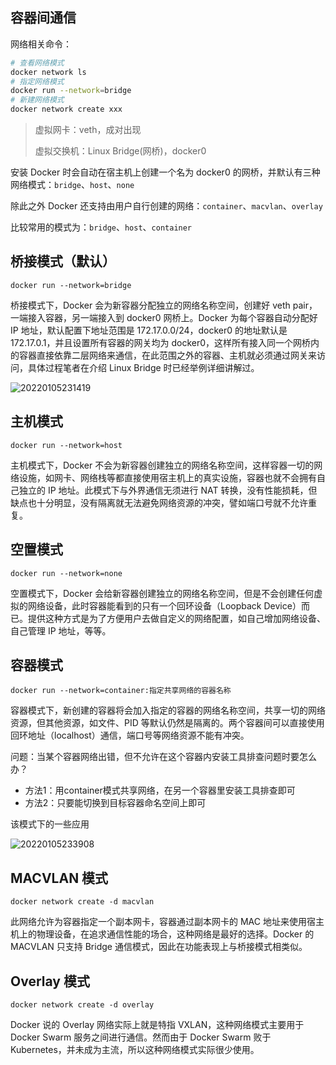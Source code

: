 ## 容器间通信

网络相关命令：

```bash
# 查看网络模式
docker network ls
# 指定网络模式
docker run --network=bridge
# 新建网络模式
docker network create xxx
```

> 虚拟网卡：veth，成对出现
>
> 虚拟交换机：Linux Bridge(网桥)，docker0

安装 Docker 时会自动在宿主机上创建一个名为 docker0 的网桥，并默认有三种网络模式：`bridge`、`host`、`none`

除此之外 Docker 还支持由用户自行创建的网络：`container`、`macvlan`、`overlay`

比较常用的模式为：`bridge`、`host`、`container`

## 桥接模式（默认）

`docker run --network=bridge`

桥接模式下，Docker 会为新容器分配独立的网络名称空间，创建好 veth pair，一端接入容器，另一端接入到 docker0 网桥上。Docker 为每个容器自动分配好 IP 地址，默认配置下地址范围是 172.17.0.0/24，docker0 的地址默认是 172.17.0.1，并且设置所有容器的网关均为 docker0，这样所有接入同一个网桥内的容器直接依靠二层网络来通信，在此范围之外的容器、主机就必须通过网关来访问，具体过程笔者在介绍 Linux Bridge 时已经举例详细讲解过。

![20220105231419](http://image.zuoright.com/20220105231419.png)

## 主机模式

`docker run --network=host`

主机模式下，Docker 不会为新容器创建独立的网络名称空间，这样容器一切的网络设施，如网卡、网络栈等都直接使用宿主机上的真实设施，容器也就不会拥有自己独立的 IP 地址。此模式下与外界通信无须进行 NAT 转换，没有性能损耗，但缺点也十分明显，没有隔离就无法避免网络资源的冲突，譬如端口号就不允许重复。

## 空置模式

`docker run --network=none`

空置模式下，Docker 会给新容器创建独立的网络名称空间，但是不会创建任何虚拟的网络设备，此时容器能看到的只有一个回环设备（Loopback Device）而已。提供这种方式是为了方便用户去做自定义的网络配置，如自己增加网络设备、自己管理 IP 地址，等等。

## 容器模式

`docker run --network=container:指定共享网络的容器名称`

容器模式下，新创建的容器将会加入指定的容器的网络名称空间，共享一切的网络资源，但其他资源，如文件、PID 等默认仍然是隔离的。两个容器间可以直接使用回环地址（localhost）通信，端口号等网络资源不能有冲突。

问题：当某个容器网络出错，但不允许在这个容器内安装工具排查问题时要怎么办？

- 方法1：用container模式共享网络，在另一个容器里安装工具排查即可
- 方法2：只要能切换到目标容器命名空间上即可

该模式下的一些应用

![20220105233908](http://image.zuoright.com/20220105233908.png)

## MACVLAN 模式

`docker network create -d macvlan`

此网络允许为容器指定一个副本网卡，容器通过副本网卡的 MAC 地址来使用宿主机上的物理设备，在追求通信性能的场合，这种网络是最好的选择。Docker 的 MACVLAN 只支持 Bridge 通信模式，因此在功能表现上与桥接模式相类似。

## Overlay 模式

`docker network create -d overlay`

Docker 说的 Overlay 网络实际上就是特指 VXLAN，这种网络模式主要用于 Docker Swarm 服务之间进行通信。然而由于 Docker Swarm 败于 Kubernetes，并未成为主流，所以这种网络模式实际很少使用。
